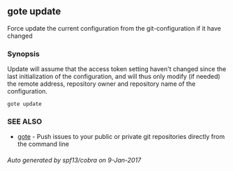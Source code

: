 ## gote update

Force update the current configuration from the git-configuration if it have changed

### Synopsis


Update will assume that the access token setting haven't changed since the last initialization of the configuration, and will thus only modify (if needed) the remote address, repository owner and repository name of the configuration.

```
gote update
```

### SEE ALSO
* [gote](gote.md)	 - Push issues to your public or private git repositories directly from the command line

###### Auto generated by spf13/cobra on 9-Jan-2017
